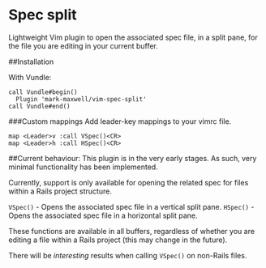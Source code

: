 # Spec split

Lightweight Vim plugin to open the associated spec file, in a split pane, for
the file you are editing in your current buffer.

##Installation

With Vundle:
```
call Vundle#begin()
  Plugin 'mark-maxwell/vim-spec-split'
call Vundle#end()
```

###Custom mappings
Add leader-key mappings to your vimrc file.
```
map <Leader>v :call VSpec()<CR>
map <Leader>h :call HSpec()<CR>
```

##Current behaviour:
This plugin is in the very early stages. As such, very minimal functionality has
been implemented.

Currently, support is only available for opening the related spec for files
within a Rails project structure.

`VSpec()` - Opens the associated spec file in a vertical split pane.
`HSpec()` - Opens the associated spec file in a horizontal split pane.

These functions are available in all buffers, regardless of whether you are
editing a file within a Rails project (this may change in the future).

There will be *interesting* results when calling `VSpec()` on non-Rails files.
